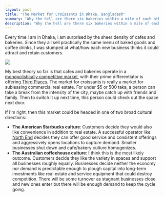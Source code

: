 ```yaml
---
layout: post
title: "The Market for Croissants in Dhaka, Bangladesh"
summary: "Why the hell are there six bakeries within a mile of each other?"
description: "Why the hell are there six bakeries within a mile of each other?"
---
```


Every time I am in Dhaka, I am surprised by the sheer density of cafes and bakeries. Since they all sell practically the same menu of baked goods and coffee drinks, I was stumped at what/how each new business thinks it could attract and retain customers.

<img src="~/images/gulshan-bakeries.png"/>

My best theory so far is that cafes and bakeries operate in a [monopolistically competitive market](https://en.wikipedia.org/wiki/Monopolistic_competition), with their prime differentiator is offering [Third Places](https://en.wikipedia.org/wiki/Third_place). The market for croissants is really a market for subleasing commercial real estate. For under $5 or 500 taka, a person can take a break from the intensity of the city, maybe catch up with friends and family. Then to switch it up next time, this person could check out the space next door.

If I'm right, then this market could be headed in one of two broad cultural directions:
* **The American Starbucks culture**: Customers decide they would also like convenience in addition to real estate. A successful operator like [North End](https://www.northendcoffee.com/) decides they can offer good service and consistent offerings and aggressively opens locations to capture demand. Smaller businesses shut down and cafe/bakery culture homogenizes.
* **The Australian coffeehouse culture**: I think this is the most likely outcome. Customers decide they like the variety in spaces and support all businesses roughly equally. Businesses decide neither the economy nor demand is predictable enough to plough capital into long-term investments like real estate and service equipment that could destroy competition. There will be some turnover as stagnant businesses close and new ones enter but there will be enough demand to keep the cycle going.
